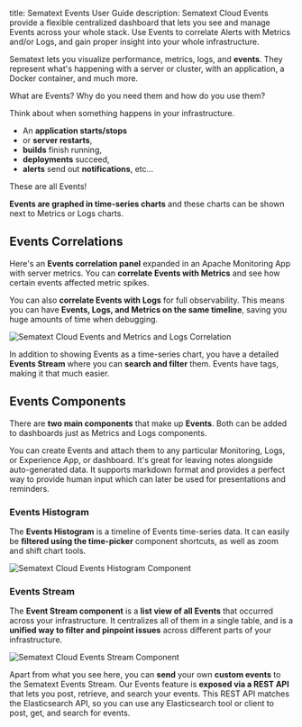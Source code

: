 title: Sematext Events User Guide
description: Sematext Cloud Events provide a flexible centralized dashboard that lets you see and manage Events across your whole stack. Use Events to correlate Alerts with Metrics and/or Logs, and gain proper insight into your whole infrastructure.

Sematext lets you visualize performance, metrics, logs, and **events**. They represent what's happening with a server or cluster, with an application, a Docker container, and much more.

What are Events? Why do you need them and how do you use them?

Think about when something happens in your infrastructure.

- An **application starts/stops**
- or **server restarts**, 
- **builds** finish running, 
- **deployments** succeed, 
- **alerts** send out **notifications**, etc... 

These are all Events!

**Events are graphed in time-series charts** and these charts can be shown next to Metrics or Logs charts. 

## Events Correlations

Here's an **Events correlation panel** expanded in an Apache Monitoring App with server metrics. You can **correlate Events with Metrics** and see how certain events affected metric spikes. 

You can also **correlate Events with Logs** for full observability. This means you can have **Events, Logs, and Metrics on the same timeline**, saving you huge amounts of time when debugging.

![Sematext Cloud Events and Metrics and Logs Correlation](https://sematext.com/docs/images/guide/alerts-and-events//events-corellation-monitoring-app.png "Sematext Cloud Events and Metrics and Logs Correlation")

In addition to showing Events as a time-series chart, you have a detailed **Events Stream** where you can **search and filter** them. Events have tags, making it that much easier.

## Events Components

There are **two main components** that make up **Events**. Both can be added to dashboards just as Metrics and Logs components.

You can create Events and attach them to any particular Monitoring, Logs, or Experience App, or dashboard. It's great for leaving notes alongside auto-generated data. It supports markdown format and provides a perfect way to provide human input which can later be used for presentations and reminders. 

### Events Histogram

The **Events Histogram** is a timeline of Events time-series data. It can easily be **filtered using the time-picker** component shortcuts, as well as zoom and shift chart tools.

![Sematext Cloud Events Histogram Component](https://sematext.com/docs/images/guide/alerts-and-events/add-events-component-time-series.png "Sematext Cloud Events Histogram Component")

### Events Stream

The **Event Stream component** is a **list view of all Events** that occurred across your infrastructure. It centralizes all of them in a single table, and is a **unified way to filter and pinpoint issues** across different parts of your infrastructure. 

![Sematext Cloud Events Stream Component](https://sematext.com/docs/images/guide/alerts-and-events/event-stream-component.png "Sematext Cloud Events Stream Component")

Apart from what you see here, you can **send** your own **custom events** to the Sematext Events Stream. Our Events feature is **exposed via a REST API** that lets you post, retrieve, and search your events. This REST API matches the Elasticsearch API, so you can use any Elasticsearch tool or client to post, get, and search for events.
